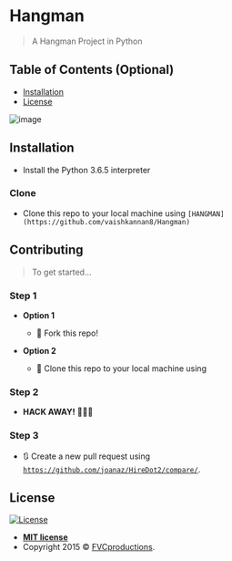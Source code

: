  # Hangman

> A Hangman Project in Python

## Table of Contents (Optional)

- [Installation](#installation)
- [License](#license)

![image](https://github.com/vaishkannan8/Hangman/assets/121099563/13411058-1205-40a1-803f-288e8644cca2)

## Installation

- Install the Python 3.6.5 interpreter
### Clone

- Clone this repo to your local machine using `[HANGMAN](https://github.com/vaishkannan8/Hangman)`

## Contributing

> To get started...

### Step 1

- **Option 1**
    - 🍴 Fork this repo!

- **Option 2**
    - 👯 Clone this repo to your local machine using 

### Step 2

- **HACK AWAY!** 🔨🔨🔨

### Step 3

- 🔃 Create a new pull request using <a href="https://github.com/joanaz/HireDot2/compare/" target="_blank">`https://github.com/joanaz/HireDot2/compare/`</a>.


## License

[![License](http://img.shields.io/:license-mit-blue.svg?style=flat-square)](http://badges.mit-license.org)

- **[MIT license](http://opensource.org/licenses/mit-license.php)**
- Copyright 2015 © <a href="http://fvcproductions.com" target="_blank">FVCproductions</a>.
